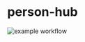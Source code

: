 # person-hub
![example workflow](https://github.com/ndh103/person-hub/actions/workflows/main.yml/badge.svg)